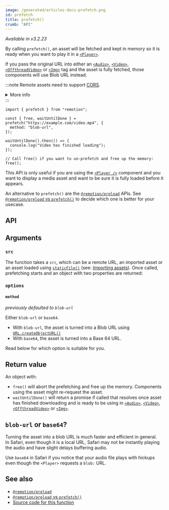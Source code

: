 ```yaml
---
image: /generated/articles-docs-prefetch.png
id: prefetch
title: prefetch()
crumb: "API"
---
```


_Available in v3.2.23_

By calling `prefetch()`, an asset will be fetched and kept in memory so it is ready when you want to play it in a [`<Player>`](/docs/player).

If you pass the original URL into either an [`<Audio>`](/docs/audio), [`<Video>`](/docs/video), [`<OffthreadVideo>`](/docs/offthreadvideo) or [`<Img>`](/docs/img) tag and the asset is fully fetched, those components will use Blob URL instead.

:::note
Remote assets need to support [CORS](https://developer.mozilla.org/en-US/docs/Web/HTTP/CORS).

<details>
<summary>More info</summary>
<ul>
<li>
Remotion's origin is usually <code>http://localhost:3000</code>, but it may be different if rendering on Lambda or the port is busy.
</li>
<li>
You can <a href="/docs/chromium-flags#--disable-web-security">disable CORS</a> during renders.
</li>
</ul>
</details>
:::

```tsx twoslash
import { prefetch } from "remotion";

const { free, waitUntilDone } = prefetch("https://example.com/video.mp4", {
  method: "blob-url",
});

waitUntilDone().then(() => {
  console.log("Video has finished loading");
});

// Call free() if you want to un-prefetch and free up the memory:
free();
```

This API is only useful if you are using the [`<Player />`](/docs/player) component and you want to display a media asset and want to be sure it is fully loaded before it appears.

An alternative to `prefetch()` are the [`@remotion/preload`](/docs/preload) APIs. See [`@remotion/preload` vs `prefetch()`](/docs/player/preloading#remotionpreload-vs-prefetch) to decide which one is better for your usecase.

## API

## Arguments

### `src`

The function takes a `src`, which can be a remote URL, an imported asset or an asset loaded using [`staticFile()`](/docs/staticfile) (see: [Importing assets](/docs/assets)). Once called, prefetching starts and an object with two properties are returned:

### `options`

#### `method` <AvailableFrom v="3.2.35" />

_previously defaulted to `blob-url`_

Either `blob-url` or `base64`.

- With `blob-url`, the asset is turned into a Blob URL using [`URL.createObjectURL()`](https://developer.mozilla.org/en-US/docs/Web/API/URL/createObjectURL)
- With `base64`, the asset is turned into a Base 64 URL.

Read below for which option is suitable for you.

## Return value

An object with:

- `free()` will abort the prefetching and free up the memory. Components using the asset might re-request the asset.
- `waitUntilDone()` will return a promise if called that resolves once asset has finished downloading and is ready to be using in [`<Audio>`](/docs/audio), [`<Video>`](/docs/video), [`<OffthreadVideo>`](/docs/offthreadvideo) or [`<Img>`](/docs/img).

## `blob-url` or `base64`?

Turning the asset into a blob URL is much faster and efficient in general.  
In Safari, even though it is a local URL, Safari may not be instantly playing the audio and have slight delays buffering audio.

Use `base64` in Safari if you notice that your audio file plays with hickups even though the `<Player>` requests a `blob:` URL.

## See also

- [`@remotion/preload`](/docs/preload)
- [`@remotion/preload` vs `prefetch()`](/docs/player/preloading#remotionpreload-vs-prefetch)
- [Source code for this function](https://github.com/remotion-dev/remotion/blob/main/packages/core/src/prefetch.ts)
